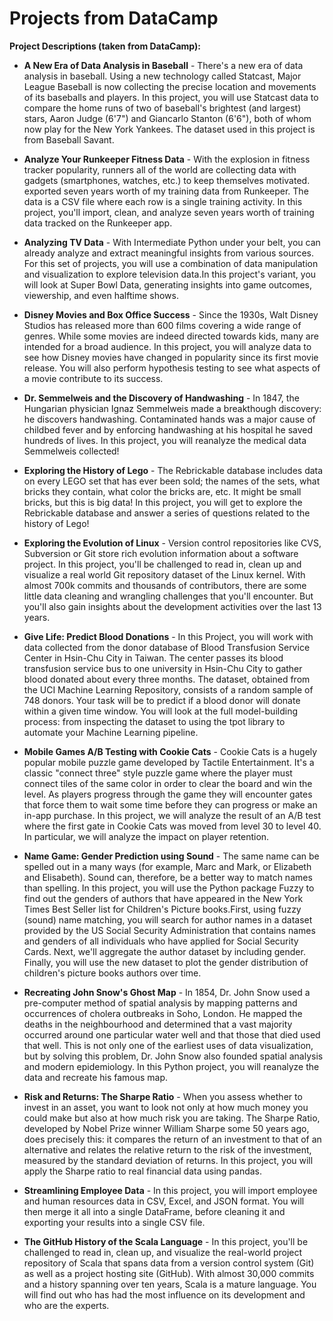 # Projects from DataCamp

**Project Descriptions (taken from DataCamp):**

* **A New Era of Data Analysis in Baseball** - There's a new era of data analysis in baseball. Using a new technology called Statcast, Major League Baseball is now collecting the precise location and movements of its baseballs and players. In this project, you will use Statcast data to compare the home runs of two of baseball's brightest (and largest) stars, Aaron Judge (6'7") and Giancarlo Stanton (6'6"), both of whom now play for the New York Yankees. The dataset used in this project is from Baseball Savant.

* **Analyze Your Runkeeper Fitness Data** - With the explosion in fitness tracker popularity, runners all of the world are collecting data with gadgets (smartphones, watches, etc.) to keep themselves motivated. exported seven years worth of my training data from Runkeeper. The data is a CSV file where each row is a single training activity. In this project, you'll import, clean, and analyze seven years worth of training data tracked on the Runkeeper app.

* **Analyzing TV Data** - With Intermediate Python under your belt, you can already analyze and extract meaningful insights from various sources. For this set of projects, you will use a combination of data manipulation and visualization to explore television data.In this project's  variant, you will look at Super Bowl Data, generating insights into game outcomes, viewership, and even halftime shows.

* **Disney Movies and Box Office Success** - Since the 1930s, Walt Disney Studios has released more than 600 films covering a wide range of genres. While some movies are indeed directed towards kids, many are intended for a broad audience. In this project, you will analyze data to see how Disney movies have changed in popularity since its first movie release. You will also perform hypothesis testing to see what aspects of a movie contribute to its success.

* **Dr. Semmelweis and the Discovery of Handwashing** - In 1847, the Hungarian physician Ignaz Semmelweis made a breakthough discovery: he discovers handwashing. Contaminated hands was a major cause of childbed fever and by enforcing handwashing at his hospital he saved hundreds of lives. In this project, you will reanalyze the medical data Semmelweis collected!

* **Exploring the History of Lego** - The Rebrickable database includes data on every LEGO set that has ever been sold; the names of the sets, what bricks they contain, what color the bricks are, etc. It might be small bricks, but this is big data! In this project, you will get to explore the Rebrickable database and answer a series of questions related to the history of Lego!

* **Exploring the Evolution of Linux** - Version control repositories like CVS, Subversion or Git store rich evolution information about a software project. In this project, you'll be challenged to read in, clean up and visualize a real world Git repository dataset of the Linux kernel. With almost 700k commits and thousands of contributors, there are some little data cleaning and wrangling challenges that you'll encounter. But you'll also gain insights about the development activities over the last 13 years.

* **Give Life: Predict Blood Donations** - In this Project, you will work with data collected from the donor database of Blood Transfusion Service Center in Hsin-Chu City in Taiwan. The center passes its blood transfusion service bus to one university in Hsin-Chu City to gather blood donated about every three months. The dataset, obtained from the UCI Machine Learning Repository, consists of a random sample of 748 donors. Your task will be to predict if a blood donor will donate within a given time window. You will look at the full model-building process: from inspecting the dataset to using the tpot library to automate your Machine Learning pipeline.

* **Mobile Games A/B Testing with Cookie Cats** - Cookie Cats is a hugely popular mobile puzzle game developed by Tactile Entertainment. It's a classic "connect three" style puzzle game where the player must connect tiles of the same color in order to clear the board and win the level. As players progress through the game they will encounter gates that force them to wait some time before they can progress or make an in-app purchase. In this project, we will analyze the result of an A/B test where the first gate in Cookie Cats was moved from level 30 to level 40. In particular, we will analyze the impact on player retention.

* **Name Game: Gender Prediction using Sound** - The same name can be spelled out in a many ways (for example, Marc and Mark, or Elizabeth and Elisabeth). Sound can, therefore, be a better way to match names than spelling. In this project, you will use the Python package Fuzzy to find out the genders of authors that have appeared in the New York Times Best Seller list for Children's Picture books.First, using fuzzy (sound) name matching, you will search for author names in a dataset provided by the US Social Security Administration that contains names and genders of all individuals who have applied for Social Security Cards. Next, we'll aggregate the author dataset by including gender. Finally, you will use the new dataset to plot the gender distribution of children's picture books authors over time.

* **Recreating John Snow's Ghost Map** - In 1854, Dr. John Snow used a pre-computer method of spatial analysis by mapping patterns and occurrences of cholera outbreaks in Soho, London. He mapped the deaths in the neighbourhood and determined that a vast majority occurred around one particular water well and that those that died used that well. This is not only one of the earliest uses of data visualization, but by solving this problem, Dr. John Snow also founded spatial analysis and modern epidemiology. In this Python project, you will reanalyze the data and recreate his famous map.

* **Risk and Returns: The Sharpe Ratio** - When you assess whether to invest in an asset, you want to look not only at how much money you could make but also at how much risk you are taking. The Sharpe Ratio, developed by Nobel Prize winner William Sharpe some 50 years ago, does precisely this: it compares the return of an investment to that of an alternative and relates the relative return to the risk of the investment, measured by the standard deviation of returns. In this project, you will apply the Sharpe ratio to real financial data using pandas.

* **Streamlining Employee Data** - In this project, you will import employee and human resources data in CSV, Excel, and JSON format. You will then merge it all into a single DataFrame, before cleaning it and exporting your results into a single CSV file.

* **The GitHub History of the Scala Language** - In this project, you'll be challenged to read in, clean up, and visualize the real-world project repository of Scala that spans data from a version control system (Git) as well as a project hosting site (GitHub). With almost 30,000 commits and a history spanning over ten years, Scala is a mature language. You will find out who has had the most influence on its development and who are the experts.